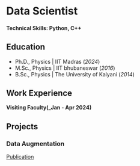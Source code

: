 # Data Scientist

#### Technical Skills: Python, C++

## Education
- Ph.D., Physics | IIT Madras (_2024_)								       		
- M.Sc., Physics	| IIT bhubaneswar (_2016_)	 			        		
- B.Sc., Physics | The University of Kalyani (_2014_)

## Work Experience
**Visiting Faculty(_Jan - Apr 2024)**


## Projects
### Data Augmentation
[Publication](https://www.mdpi.com/1424-8220/22/8/3048)

